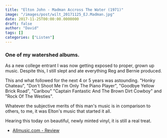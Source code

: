 ```yaml
---
title: "Elton John - Madman Accross The Water (1971)"
image: "/images/post/wilt_20171125_EJ.Madman.jpg"
date: 2017-11-25T00:00:00.0000000
draft: false
author: "David"
tags: []
categories: ["Listen"]
---
```

### One of my watershed albums.

 As a new college entrant I was now getting exposed to proper, grown up music. Despite this, I still slept and ate everything Reg and Bernie produced.

 This and what followed for the next 4 or 5 years was astounding. "Honky Chateau", "Don't Shoot Me I'm Only The Piano Player", "Goodbye Yellow Brick Road", "Caribou" "Captain Fantastic And The Brown Dirt Cowboy" and "Rock Of The Westies".  

 Whatever the subjective merits of this man's music is in comparison to others, to me, it was Elton's music that started it all.  

 Hearing this today on beautiful, newly minted vinyl, it is still a real treat. 

-  [Allmusic.com - Review](https://www.allmusic.com/album/madman-across-the-water-mw0000190515)